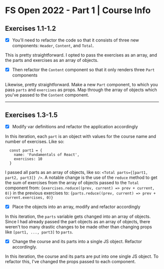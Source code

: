 # FS Open 2022 - Part 1 | Course Info

## Exercises 1.1-1.2

- [x] You'll need to refactor the code so that it consists of three new components: `Header`, `Content`, and `Total`.

This is pretty straightforward. I opted to pass the exercises as an array, and the parts and exercises as an array of objects.

- [x] Then refactor the `Content` component so that it only renders three `Part` components

Likewise, pretty straightforward. Make a new `Part` component, to which you pass `parts` and `exercises` as props. Map through the array of objects which you've passed to the `Content` component.

---

## Exercises 1.3-1.5

- [x] Modify var definitions and refactor the application accordingly

In this iteration, each `part` is an object with values for the course name and number of exercises. Like so:

```
  const part1 = {
    name: 'Fundamentals of React',
    exercises: 10
  }
```

I passed all parts as an array of objects, like so: `<Total parts={[part1, part2, part3]} />`. A notable change is the use of the `reduce` method to get the sum of exercises from the array of objects passed to the `Total` component from: `{exercises.reduce((prev, current) => prev + current, 0)}` in the previous exercises to: `{parts.reduce((prev, current) => prev + current.exercises, 0)}`

- [x] Place the objects into an array, modify and refactor accordingly

In this iteration, the `parts` variable gets changed into an array of objects. Since I had already passed the part objects as an array of objects, there weren't too many drastic changes to be made other than changing props like `[part1, ..., part3]` to `parts`.

- [x] Change the course and its parts into a single JS object. Refactor accordingly.

In this iteration, the course and its parts are put into one single JS object. To refactor this, I've changed the props passed to each component.
